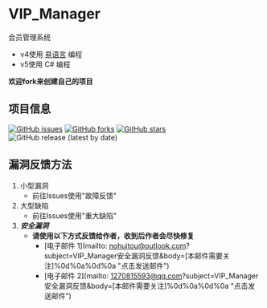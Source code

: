 # VIP_Manager
 会员管理系统
 
 * v4使用 [易语言](http://www.eyuyan.com/) 编程
 * v5使用 C# 编程

**欢迎fork来创建自己的项目**

## 项目信息
[![GitHub issues](https://img.shields.io/github/issues/mike-brown8/VIP_Manager)](https://github.com/mike-brown8/VIP_Manager/issues)
[![GitHub forks](https://img.shields.io/github/forks/mike-brown8/VIP_Manager)](https://github.com/mike-brown8/VIP_Manager/network)
[![GitHub stars](https://img.shields.io/github/stars/mike-brown8/VIP_Manager)](https://github.com/mike-brown8/VIP_Manager/stargazers)
![GitHub release (latest by date)](https://img.shields.io/github/v/release/mike-brown8/VIP_Manager)
## 漏洞反馈方法
1. 小型漏洞
	* 前往Issues使用"故障反馈"
2. 大型缺陷
	* 前往Issues使用"重大缺陷"
3. ***安全漏洞***
	* **请使用以下方式反馈给作者，收到后作者会尽快修复**
		* [电子邮件 1](mailto: nohuitou@outlook.com?subject=VIP_Manager安全漏洞反馈&body=[本邮件需要关注]%0d%0a%0d%0a "点击发送邮件")
		* [电子邮件 2](mailto: 1270815593@qq.com?subject=VIP_Manager安全漏洞反馈&body=[本邮件需要关注]%0d%0a%0d%0a "点击发送邮件")
